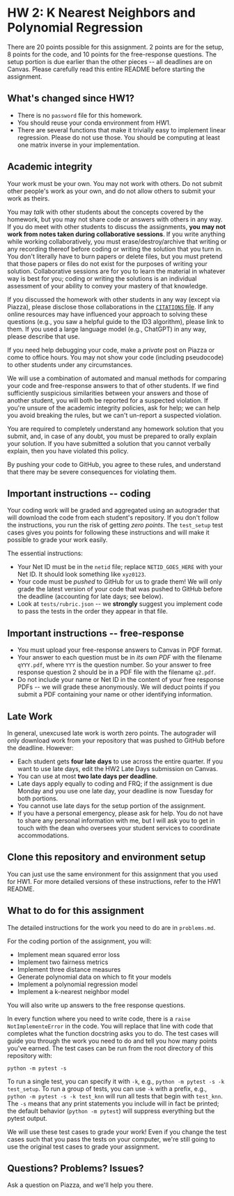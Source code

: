 # HW 2: K Nearest Neighbors and Polynomial Regression

There are 20 points possible for this assignment. 2 points are for the setup,
8 points for the code, and 10 points for the free-response questions. The setup
portion is due earlier than the other pieces -- all deadlines are on Canvas.
Please carefully read this entire README before starting the assignment.

## What's changed since HW1?

- There is no `password` file for this homework.
- You should reuse your conda environment from HW1.
- There are several functions that make it trivially easy to implement linear
  regression. Please do not use those. You should be computing at least one
  matrix inverse in your implementation.

## Academic integrity

Your work must be your own. You may not work with others. Do not submit other
people's work as your own, and do not allow others to submit your work as
theirs. 

You may *talk* with other students about the concepts covered by the homework,
but you may not share code or answers with others in any way.  If you do meet
with other students to discuss the assignments, **you may not work from notes
taken during collaborative sessions**. If you write anything while working
collaboratively, you must erase/destroy/archive that writing or any recording
thereof before coding or writing the solution that you turn in. You don't
literally have to burn papers or delete files, but you must pretend that those
papers or files do not exist for the purposes of writing your solution.
Collaborative sessions are for you to learn the material in whatever way is
best for you; coding or writing the solutions is an individual assessment of
your ability to convey your mastery of that knowledge.

If you discussed the homework with other students in any way (except via
Piazza), please disclose those collaborations in the [`CITATIONS`
file](CITATIONS). If any online resources may have influenced your approach to
solving these questions (e.g., you saw a helpful guide to the ID3 algorithm),
please link to them. If you used a large language model (e.g., ChatGPT) in any
way, please describe that use.

If you need help debugging your code, make a *private* post on Piazza or come
to office hours. You may not show your code (including pseudocode) to other
students under any circumstances.

We will use a combination of automated and manual methods for comparing your
code and free-response answers to that of other students. If we find
sufficiently suspicious similarities between your answers and those of another
student, you will both be reported for a suspected violation. If you're unsure
of the academic integrity policies, ask for help; we can help you avoid
breaking the rules, but we can't un-report a suspected violation.

You are required to completely understand any homework solution that you
submit, and, in case of any doubt, you must be prepared to orally explain your
solution. If you have submitted a solution that you cannot verbally explain,
then you have violated this policy.

By pushing your code to GitHub, you agree to these rules, and understand that
there may be severe consequences for violating them.

## Important instructions -- coding

Your coding work will be graded and aggregated using an autograder that will
download the code from each student's repository. If you don't follow the
instructions, you run the risk of getting *zero points*. The `test_setup` test
cases gives you points for following these instructions and will make it
possible to grade your work easily.

The essential instructions:
- Your Net ID must be in the `netid` file; replace `NETID_GOES_HERE` with your
  Net ID. It should look something like `xyz0123`.
- Your code must be *pushed* to GitHub for us to grade them!  We will only
  grade the latest version of your code that was pushed to GitHub before the
  deadline (accounting for late days; see below).
- Look at `tests/rubric.json` -- we **strongly** suggest you implement code to
  pass the tests in the order they appear in that file.

## Important instructions -- free-response

- You must upload your free-response answers to Canvas in PDF format.
- Your answer to each question must be in *its own PDF* with the filename
  `qYYY.pdf`, where `YYY` is the question number. So your answer to free
  response question 2 should be in a PDF file with the filename `q2.pdf`.
- Do not include your name or Net ID in the content of your free response PDFs
  -- we will grade these anonymously. We will deduct points if you submit a
  PDF containing your name or other identifying information.

## Late Work

In general, unexcused late work is worth zero points. The autograder will only
download work from your repository that was pushed to GitHub before the
deadline. However:

- Each student gets **four late days** to use across the entire quarter. If you
  want to use late days, edit the HW2 Late Days submission on Canvas.
- You can use at most **two late days per deadline**.
- Late days apply equally to coding and FRQ; if the assignment is due Monday
  and you use one late day, your deadline is now Tuesday for both portions.
- You cannot use late days for the setup portion of the assignment.
- If you have a personal emergency, please ask for help. You do not have to
  share any personal information with me, but I will ask you to get in touch
  with the dean who oversees your student services to coordinate
  accommodations.

## Clone this repository and environment setup

You can just use the same environment for this assignment that you used for
HW1. For more detailed versions of these instructions, refer to the HW1 README.

## What to do for this assignment

The detailed instructions for the work you need to do are in `problems.md`.

For the coding portion of the assignment, you will:
- Implement mean squared error loss
- Implement two fairness metrics
- Implement three distance measures
- Generate polynomial data on which to fit your models 
- Implement a polynomial regression model
- Implement a k-nearest neighbor model

You will also write up answers to the free response questions.

In every function where you need to write code, there is a `raise
NotImplementeError` in the code. You will replace that line with code that
completes what the function docstring asks you to do.  The test cases will
guide you through the work you need to do and tell you how many points you've
earned. The test cases can be run from the root directory of this repository
with:

``python -m pytest -s``

To run a single test, you can specify it with `-k`, e.g., `python -m pytest -s
-k test_setup`.  To run a group of tests, you can use `-k` with a prefix, e.g.,
`python -m pytest -s -k test_knn` will run all tests that begin with
`test_knn`.  The `-s` means that any print statements you include will in
fact be printed; the default behavior (`python -m pytest`) will suppress
everything but the pytest output.

We will use these test cases to grade your work! Even if you change the test
cases such that you pass the tests on your computer, we're still going to use
the original test cases to grade your assignment.

## Questions? Problems? Issues?

Ask a question on Piazza, and we'll help you there.
